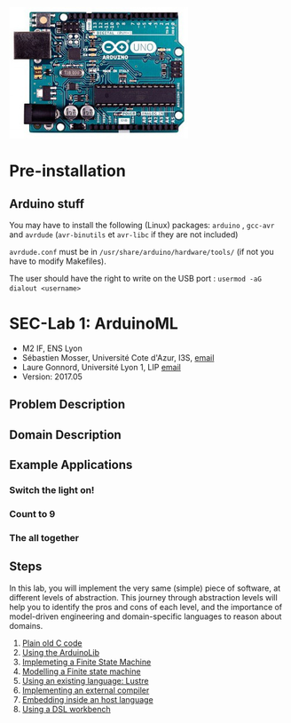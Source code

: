 







![Arduino Uno Platform](figs/arduino-uno-dip-rev3.jpg)

# Pre-installation #

## Arduino stuff ##

You may have to install the following (Linux) packages: `arduino` ,
`gcc-avr` and `avrdude` (`avr-binutils` et `avr-libc` if they are not included)

`avrdude.conf` must be in `/usr/share/arduino/hardware/tools/` (if not you
have to modify Makefiles).

The user should have the right to write on  the USB port : 
`usermod -aG dialout <username>`



# SEC-Lab 1: ArduinoML

  * M2 IF, ENS Lyon
  * Sébastien Mosser, Université Cote d'Azur, I3S, [email](mosser@i3s.unice.fr)
  * Laure Gonnord, Université Lyon 1, LIP [email](laure.gonnord@ens-lyon.fr)
  * Version: 2017.05

## Problem Description

## Domain Description

## Example Applications

### Switch the light on!

### Count to 9

### The all together


## Steps

In this lab, you will implement the very same (simple) piece of software, at different levels of abstraction. This journey through abstraction levels will help you to identify the pros and cons of each level, and the importance of model-driven engineering and domain-specific languages to reason about domains.

  1. [Plain old C code](https://github.com/mosser/sec-labs/lab_1/step_1.md)
  2. [Using the ArduinoLib](https://github.com/mosser/sec-labs/lab_1/step_2.md)
  3. [Implemeting a Finite State Machine](https://github.com/mosser/sec-labs/lab_1/step_3.md)
  4. [Modelling a Finite state machine](https://github.com/mosser/sec-labs/lab_1/step_4.md)
  5. [Using an existing language: Lustre](https://github.com/mosser/sec-labs/lab_1/step_5.md)
  6. [Implementing an external compiler](https://github.com/mosser/sec-labs/lab_1/step_6.md)
  7. [Embedding inside an host language](https://github.com/mosser/sec-labs/lab_1/step_7.md)
  8. [Using a DSL workbench](https://github.com/mosser/sec-labs/lab_1/step_8.md)

